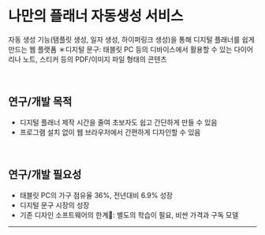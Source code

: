 # 나만의 플래너 자동생성 서비스
자동 생성 기능(탬플릿 생성, 일자 생성, 하이퍼링크 생성)을 통해 디지털 플래너를 쉽게 만드는 웹 플랫폼
＊디지털 문구: 태블릿 PC 등의 디바이스에서 활용할 수 있는 다이어리나 노트, 스티커 등의 PDF/이미지 파일 형태의 콘텐츠

<br/> 

## 연구/개발 목적
* 디지털 플래너 제작 시간을 줄여 초보자도 쉽고 간단하게 만들 수 있음
* 프로그램 설치 없이 웹 브라우저에서 간편하게 디자인할 수 있음
<br/> 

## 연구/개발 필요성
* 태블릿 PC의 가구 점유율 36%, 전년대비 6.9% 성장
* 디지털 문구 시장의 성장
* 기존 디자인 소프트웨어의 한계: 별도의 학습이 필요, 비싼 가격과 구독 모델
---------------------------------------------



